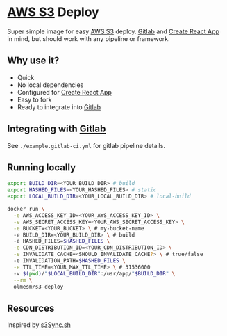 # [AWS S3] Deploy

Super simple image for easy [AWS S3] deploy. [Gitlab] and [Create React App] in mind, but should work with any pipeline or framework.

## Why use it?

- Quick
- No local dependencies
- Configured for [Create React App]
- Easy to fork
- Ready to integrate into [Gitlab]

## Integrating with [Gitlab]

See `./example.gitlab-ci.yml` for gitlab pipeline details.

## Running locally

```sh
export BUILD_DIR=<YOUR_BUILD_DIR> # build
export HASHED_FILES=<YOUR_HASHED_FILES> # static
export LOCAL_BUILD_DIR=<YOUR_LOCAL_BUILD_DIR> # local-build

docker run \
  -e AWS_ACCESS_KEY_ID=<YOUR_AWS_ACCESS_KEY_ID> \
  -e AWS_SECRET_ACCESS_KEY=<YOUR_AWS_SECRET_ACCESS_KEY> \
  -e BUCKET=<YOUR_BUCKET> \ # my-bucket-name
  -e BUILD_DIR=<YOUR_BUILD_DIR> \ # build
  -e HASHED_FILES=$HASHED_FILES \
  -e CDN_DISTRIBUTION_ID=<YOUR_CDN_DISTRIBUTION_ID> \
  -e INVALIDATE_CACHE=<SHOULD_INVALIDATE_CACHE?> \ # true/false
  -e INVALIDATION_PATH=$HASHED_FILES \
  -e TTL_TIME=<YOUR_MAX_TTL_TIME> \ # 31536000
  -v $(pwd)/"$LOCAL_BUILD_DIR":/usr/app/"$BUILD_DIR" \
  --rm \
  olmesm/s3-deploy
```

## Resources

Inspired by [s3Sync.sh]

<!-- References -->

[Gitlab]: https://gitlab.com/
[AWS S3]: https://aws.amazon.com/s3/
[s3Sync.sh]: https://gist.github.com/kellyrmilligan/e242d3dc743105fe91a83cc933ee1314
[Create React App]: https://github.com/facebook/create-react-app
